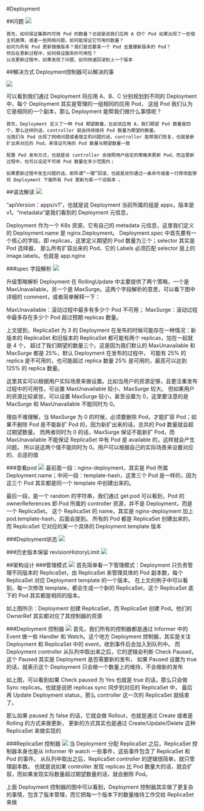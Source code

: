 #Deployment

##问题
![](.04_deployment_images/deplyment_problem.png)

    首先，如何保证集群内可用 Pod 的数量？也就是说我们应用 A 四个 Pod 如果出现了一些宿主机故障，或者一些网络问题，如何能保证它可用的数量？
    如何为所有 Pod 更新镜像版本？我们是否要某一个 Pod 去重建新版本的 Pod？
    然后在更新过程中，如何保证服务的可用性？
    以及更新过程中，如果发现了问题，如何快速回滚到上一个版本

##解决方式
Deployment控制器可以解决的事

![](.04_deployment_images/deployment_advances.png)

可以看到我们通过 Deployment 将应用 A、B、C 分别规划到不同的 Deployment 中，每个 Deployment 其实是管理的一组相同的应用 Pod，
这组 Pod 我们认为它是相同的一个副本，那么 Deployment 能帮我们做什么事情呢？

    首先，Deployment 定义了一种 Pod 期望数量，比如说应用 A，我们期望 Pod 数量是四个，那么这样的话，controller 就会持续维持 Pod 数量为期望的数量。
    当我们与 Pod 出现了网络问题或者宿主机问题的话，controller 能帮我们恢复，也就是新扩出来对应的 Pod，来保证可用的 Pod 数量与期望数量一致

    配置 Pod 发布方式，也就是说 controller 会按照用户给定的策略来更新 Pod，而且更新过程中，也可以设定不可用 Pod 数量在多少范围内；

    如果更新过程中发生问题的话，即所谓“一键”回滚，也就是说你通过一条命令或者一行修改能够将 Deployment 下面所有 Pod 更新为某一个旧版本 。

##语法解读
![](.04_deployment_images/deployment_yaml.png)

“apiVersion：apps/v1”，也就是说 Deployment 当前所属的组是 apps，版本是 v1。“metadata”是我们看到的 Deployment 元信息，

Deployment 作为一个 K8s 资源，它有自己的 metadata 元信息，这里我们定义的 Deployment.name 是 nginx.Deployment。
Deployment.spec 中首先要有一个核心的字段，即 replicas，这里定义期望的 Pod 数量为三个；selector 其实是 Pod 选择器，
那么所有扩容出来的 Pod，它的 Labels 必须匹配 selector 层上的 image.labels，也就是 app.nginx

###spec 字段解析
![](.04_deployment_images/spec_segment.png)

升级策略解析
Deployment 在 RollingUpdate 中主要提供了两个策略，一个是 MaxUnavailable，另一个是 MaxSurge。这两个字段解析的意思，可以看下图中详细的 comment，或者简单解释一下：

MaxUnavailable：滚动过程中最多有多少个 Pod 不可用；
MaxSurge：滚动过程中最多存在多少个 Pod 超过预期 replicas 数量。

上文提到，ReplicaSet 为 3 的 Deployment 在发布的时候可能存在一种情况：新版本的 ReplicaSet 和旧版本的 ReplicaSet 都可能有两个 replicas，加在一起就是 4 个，
超过了我们期望的数量三个。这是因为我们默认的 MaxUnavailable 和 MaxSurge 都是 25%，默认 Deployment 在发布的过程中，
可能有 25% 的 replica 是不可用的，也可能超过 replica 数量 25% 是可用的，最高可以达到 125% 的 replica 数量。

这里其实可以根据用户实际场景来做设置。比如当用户的资源足够，且更注重发布过程中的可用性，可设置 MaxUnavailable 较小、MaxSurge 较大。
但如果用户的资源比较紧张，可以设置 MaxSurge 较小，甚至设置为 0，这里要注意的是 MaxSurge 和 MaxUnavailable 不能同时为 0。

理由不难理解，当 MaxSurge 为 0 的时候，必须要删除 Pod，才能扩容 Pod；如果不删除 Pod 是不能新扩 Pod 的，因为新扩出来的话，总共的 Pod 数量就会超过期望数量。
而两者同时为 0 的话，MaxSurge 保证不能新扩 Pod，而 MaxUnavailable 不能保证 ReplicaSet 中有 Pod 是 available 的，这样就会产生问题。
所以说这两个值不能同时为 0。用户可以根据自己的实际场景来设置对应的、合适的值


###查看pod
![](.04_deployment_images/get_pod_information.png)
最前面一段：nginx-deployment，其实是 Pod 所属 Deployment.name；中间一段：template-hash，这里三个 Pod 是一样的，因为这三个 Pod 其实都是同一个 template 中创建出来的。

最后一段，是一个 random 的字符串，我们通过 get.pod 可以看到，Pod 的 ownerReferences 即 Pod 所属的 controller 资源，并不是 Deployment，而是一个 ReplicaSet。
这个 ReplicaSet 的 name，其实是 nginx-deployment 加上 pod.template-hash，后面会提到。
所有的 Pod 都是 ReplicaSet 创建出来的，而 ReplicaSet 它对应的某一个具体的 Deployment.template 版本

###Deployment状态
![](.04_deployment_images/deployment_status.png)


###历史版本保留 revisionHistoryLimit
![](.04_deployment_images/revisionHistoryLimit.png)

##架构设计
###管理模式
![](.04_deployment_images/management_mode.png)
首先简单看一下管理模式：Deployment 只负责管理不同版本的 ReplicaSet，由 ReplicaSet 来管理具体的 Pod 副本数，每个 ReplicaSet 对应 Deployment template 的一个版本。
在上文的例子中可以看到，每一次修改 template，都会生成一个新的 ReplicaSet，这个 ReplicaSet 底下的 Pod 其实都是相同的版本。

如上图所示：Deployment 创建 ReplicaSet，而 ReplicaSet 创建 Pod。他们的 OwnerRef 其实都对应了其控制器的资源

###Deployment 控制器
![](.04_deployment_images/deployment_controller.png)
首先，我们所有的控制器都是通过 Informer 中的 Event 做一些 Handler 和 Watch。这个地方 Deployment 控制器，其实是关注 Deployment 和 ReplicaSet 中的 event，收到事件后会加入到队列中。
而 Deployment controller 从队列中取出来之后，它的逻辑会判断 Check Paused，这个 Paused 其实是 Deployment 是否需要新的发布，
如果 Paused 设置为 true 的话，就表示这个 Deployment 只会做一个数量上的维持，不会做新的发布

如上图，可以看到如果 Check paused 为 Yes 也就是 true 的话，那么只会做 Sync replicas。也就是说把 replicas sync 同步到对应的 ReplicaSet 中，
最后再 Update Deployment status，那么 controller 这一次的 ReplicaSet 就结束了。

那么如果 paused 为 false 的话，它就会做 Rollout，也就是通过 Create 或者是 Rolling 的方式来做更新，
更新的方式其实也是通过 Create/Update/Delete 这种 ReplicaSet 来做实现的

###ReplicaSet 控制器
![](.04_deployment_images/replicaset_controller.png)
当 Deployment 分配 ReplicaSet 之后，ReplicaSet 控制器本身也是从 Informer 中 watch 一些事件，这些事件包含了 ReplicaSet 和 Pod 的事件。
从队列中取出之后，ReplicaSet controller 的逻辑很简单，就只管理副本数。
也就是说如果 controller 发现 replicas 比 Pod 数量大的话，就会扩容，而如果发现实际数量超过期望数量的话，就会删除 Pod。

上面 Deployment 控制器的图中可以看到，Deployment 控制器其实做了更复杂的事情，包含了版本管理，而它把每一个版本下的数量维持工作交给 ReplicaSet 来做